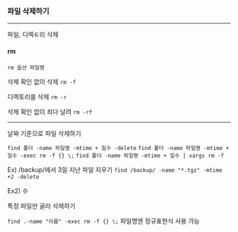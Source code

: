 ### 파일 삭제하기

---
파일, 디렉ㅌ리 삭제
#### rm


`rm 옵션 파일명`

삭제 확인 없이 삭제
`rm -f`

디렉토리를 삭제
`rm -r`

삭제 확인 없이 죄다 날려
`rm -rf`

---

날짜 기준으로 파일 삭제하기

`find 폴더 -name 파일명 -mtime + 일수 -delete`
`find 폴더 -name 파일명 -mtime + 일수 -exec rm -f {} \;`
`find 폴더 -name 파일명 -mtime + 일수 | xargs rm -f`

Ex) /backup/에서 3일 지난 파일 지우기
`find /backup/ -name "*.tgz" -mtime +2 -delete`

Ex2) 수

특정 파일만 골라 삭제하기

`find .-name "이름" -exec rm -f {} \;`
파일명엔 정규표현식 사용 가능

